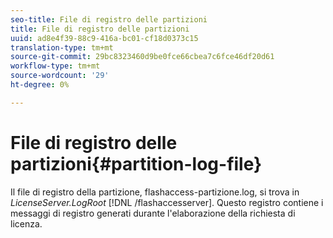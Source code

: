 ```yaml
---
seo-title: File di registro delle partizioni
title: File di registro delle partizioni
uuid: ad8e4f39-88c9-416a-bc01-cf18d0373c15
translation-type: tm+mt
source-git-commit: 29bc8323460d9be0fce66cbea7c6fce46df20d61
workflow-type: tm+mt
source-wordcount: '29'
ht-degree: 0%

---
```



# File di registro delle partizioni{#partition-log-file}

Il file di registro della partizione, flashaccess-partizione.log, si trova in *LicenseServer.LogRoot* [!DNL /flashaccesserver]. Questo registro contiene i messaggi di registro generati durante l&#39;elaborazione della richiesta di licenza.
